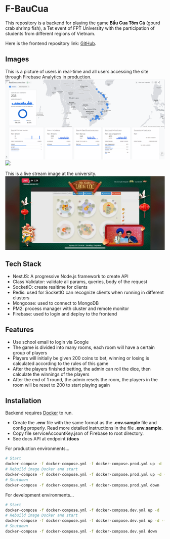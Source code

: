 # F-BauCua

This repository is a backend for playing the game **Bầu Cua Tôm Cá** (gourd crab shrimp fish), a Tet event of FPT University with the participation of students from different regions of Vietnam.

Here is the frontend repository link: [GitHub](https://github.com/phuong74200/bau-cua).

## Images

This is a picture of users in real-time and all users accessing the site through Firebase Analytics in production.
![](./.github/images/realtime-users.png)
![](./.github/images/all-users.png)

This is a live stream image at the university.
![](./.github/images/live-stream.jpg)

## Tech Stack

- NestJS: A progressive Node.js framework to create API
- Class Validator: validate all params, queries, body of the request
- SocketIO: create realtime for clients
- Redis: used for SocketIO can recognize clients when running in different clusters
- Mongoose: used to connect to MongoDB
- PM2: process manager with cluster and remote monitor
- Firebase: used to login and deploy to the frontend

## Features

- Use school email to login via Google
- The game is divided into many rooms, each room will have a certain group of players
- Players will initially be given 200 coins to bet, winning or losing is calculated according to the rules of this game
- After the players finished betting, the admin can roll the dice, then calculate the winnings of the players
- After the end of 1 round, the admin resets the room, the players in the room will be reset to 200 to start playing again

## Installation

Backend requires [Docker](https://www.docker.com/) to run.

- Create the **.env** file with the same format as the **.env.sample** file and config properly. Read more detailed instructions in the file **.env.sample**.
- Copy file serviceAccountKey.json of Firebase to root directory.
- See docs API at endpoint **/docs**

For production environments...

```sh
# Start
docker-compose -f docker-compose.yml -f docker-compose.prod.yml up -d
# Rebuild image Docker and start
docker-compose -f docker-compose.yml -f docker-compose.prod.yml up -d --build
# Shutdown
docker-compose -f docker-compose.yml -f docker-compose.prod.yml down
```

For development environments...

```sh
# Start
docker-compose -f docker-compose.yml -f docker-compose.dev.yml up -d
# Rebuild image Docker and start
docker-compose -f docker-compose.yml -f docker-compose.dev.yml up -d --build
# Shutdown
docker-compose -f docker-compose.yml -f docker-compose.dev.yml down
```
